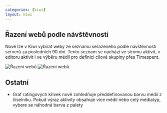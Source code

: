 ```yaml
---
categories: [kiwi]
layout: kiwi
---
```


## Řazení webů podle návštěvnosti

Nově lze v Kiwi vybírat weby ze seznamu seřazeného podle návštěvnosti serverů za posledních 90 dní. Tento seznam se nachází ve stromu aktivit, v editoru aktivit i ve výběru médií pro definici cílové skupiny přes Timespent.

![Řazení webů]({{site.url}}/data/razeni_webu_strom.png "Řazení webů ve stromu aktivit.")
![Řazení webů]({{site.url}}/data/razeni_webu_editor.png "Řazení webů v editoru aktivit.")

## Ostatní
<ul>
	<li>
		Graf ratingových křivek nově zohledňuje předdefinovanou barvu médií z číselníku. Pokud výraz aktivity obsahuje více médií nebo celý médiatyp, vybere se náhodná barva z palety
	</li>
</ul>
